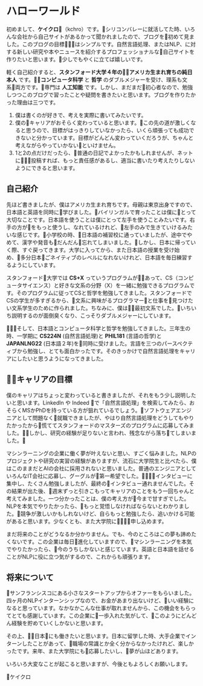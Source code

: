 # ハローワールド

初めまして、__ケイクロ__（kchro）です。シリコンバレーに就活してた時、いろんな会社から自己サイトがあるかって聞かれましたので、ブログを初めて見ました。このブログの目標はシンプルです。自然言語処理、またはNLP、に対する新しい研究や本やニュースを紹介するプロフェッショナルな自己サイトを作りたいと思います。少しでもやくに立てば嬉しいです。

軽く自己紹介すると、__スタンフォード大学４年のアメリカ生まれ育ちの純日本人__ です。__コンピュータ科学__ と __哲学__ のダブルメジャーを受け、理系も文系両方です。専門は __人工知能__ です。しかし、まだまだ初心者なので、勉強しつつこのブログで習ったことや疑問を書きたいと思います。ブログを作りたかった理由は三つです。

1) 僕は書くのが好きで、考えを実際に書いてみたいです。
2) 僕のキャリアがおそらく変わっていると思います。この先の道が激しくなると思うので、目標がはっきりしていなかったら、いくら頑張っても成功できないと分かっています。目標がどんどん変わっていくだろうが、ちゃんと考えながらやっていかないといけません。
3) 1と2の点だけだったら、普通の日記でよかったかもしれませんが、ネットに投稿すれば、もっと責任感があるし、適当に書いたり考えたりしないようにできると思います。

## 自己紹介

先ほど書きましたが、僕はアメリカ生まれ育ちです。母親は東京出身ですので、日本語と英語を同時に学びました。バイリンガルで育ったことは僕にとって大切なことです。日本語を使うことは僕にとって左手を使うことみたいです。右手の方がをもっと使うし、なれているけれど、左手のみで生きていけるみたいな感じです。小学校の時、日本語の補習校に通っていましたが、途中でやめて、漢字や発音もだんだん忘れてしまいました。しかし、日本に帰っていく際、すぐ戻ってきます。大学に入ってから、また日本語の授業を受け始め、多分日本ごネイティブのレベルになれないけれど、日本語を毎日練習するようにしています。

スタンフォード大学では __CS+X__ っていうプログラムがあって、CS（コンピュータサイエンス）と好きな文系の分野（X）を一緒に勉強できるプログラムです。そのプログラムに従ってCSと哲学を勉強してきました。スタンフォードでCSの学生が多すぎるから、文系に興味がるプログラマーと仕事を見つけたい文系学生のために作られました。ちなみに、僕は最初文系でした。いちいち説明するのが面倒臭くなり、こっそりダブルメジャーにしています。

そして、日本語とコンピュータ科学と哲学を勉強してきました。三年生の時、一学期に __CS224N__ (自然言語処理)と __PHIL181__ (言語の哲学)と __JAPANLNG22__ (日本語２年)を同時に受けました。言語を三つのパースペクティブから勉強し、とても面白かったです。そのきっかけで自然言語処理をキャリアにしたいと思うようになってきました。

## キャリアの目標

僕のキャリアはちょっと変わっていると書きましたが、それをもう少し説明したいと思います。LinkedIn や Indeed で「自然言語処理」を検索してみたら、おそらくMSかPhDを持っている方が狙れているでしょう。ソフトウェアエンジニアとして問題なく就職できましたが、やはり自然言語処理をどうしてもやりたかったから慌ててスタンフォードのマスターズのプログラムに応募してみました。しかし、研究の経験が足りないと言われ、残念ながら落ちてしまいました。

マシンラーニングの企業に働く夢が叶えないと思い、すごく悩みました。NLPのプロジェクトや研究の実習の経験がありますが、流石に大学院生と比べたら、僕はこのままだとAIの会社に採用されないと思いました。普通のエンジニアとしていろんなIT会社に応募し、グーグルが第一希望でした。インタビューに集中し、たくさん勉強しましたが、最終のインタビュー通れませんでした。その結果が出た後、週末ずっと引きこもってキャリアのことをもう一回ちゃんと考えてみました。一つ分かったことは、僕の考え方が今まで甘すぎでした。NLPを本気でやりたかったら、もっと覚悟しなければならないとわかりました。競争が激しいかもしれないけど、自らもっと勉強したら、追いかける可能があると思います。少なくとも、また大学院に申し込めます。

まだ将来のことがどうなるか分かりません。でも、今のところはこの夢も諦めたくないです。この企業は毎日進化していますので、マシンラーニングを本気でやりたかったら、今のうちしかないと感じています。英語と日本語を話せることがNLPに役に立つ気がするので、これからも頑張ります。

## 将来について

サンフランシスコにある小さなスタートアップからオファーをもらいました。四ヶ月のNLPインターンシップなので、お金があまり出ないけど、いい経験になると思っています。なかなかこんな仕事が取れませんから、この機会をもらってとても感謝しています。この企業に一歩入れた気がして、このようにどんどん経験を貯めていくしかないと思います。

その上、日本にも働きたいと思います。日本に留学した時、大手企業でインターンしたことがあって、職場の常識とか全く分からなかったけれど、楽しかったです。来年、また大学院にも応募したいし、夢が山ほどあります。

いろいろ大変なことが起こると思いますが、今後ともよろしくお願いします。

ケイクロ
